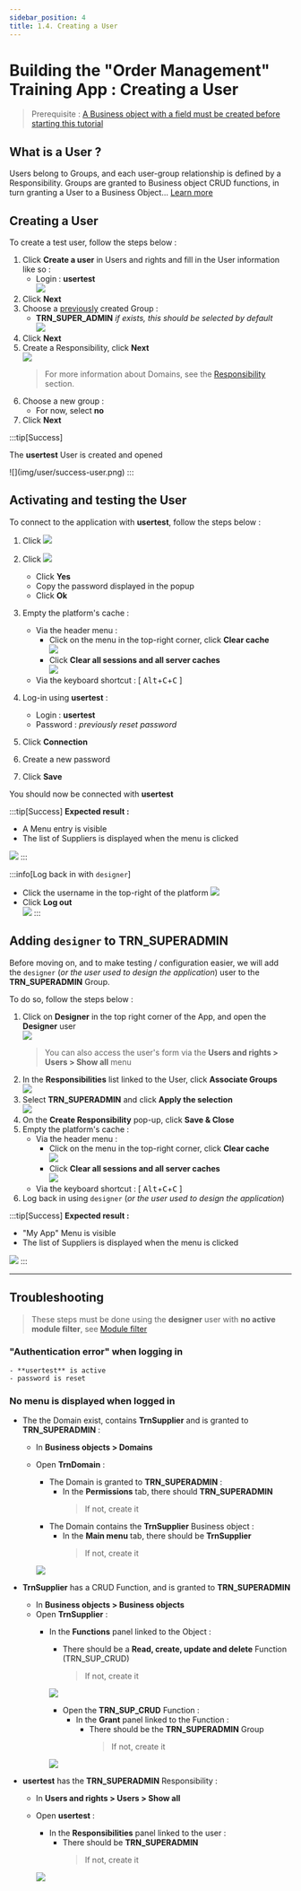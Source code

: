 ```yaml
---
sidebar_position: 4
title: 1.4. Creating a User
---
```


# Building the "Order Management" Training App : Creating a User

> Prerequisite : [A Business object with a field must be created before starting this tutorial](/tutorial/getting-started/object)

## What is a User ?

Users belong to Groups, and each user-group relationship is defined by a Responsibility. Groups are granted to Business object CRUD functions, in turn granting a User to a Business Object... [Learn more](/platform/usersrights/users)

## Creating a User

To create a test user, follow the steps below :

1. Click **Create a user** in Users and rights and fill in the User information like so :
    - Login : **usertest**  
    ![](img/user/process.png)
3. Click **Next**
4. Choose a [previously](/tutorial/getting-started/module) created Group :
    - **TRN_SUPER_ADMIN** *if exists, this should be selected by default*  
    ![](img/user/group.png)
5. Click **Next**
6. Create a Responsibility, click **Next**  
    ![](img/user/resp.png)
    > For more information about Domains, see the [Responsibility](/platform/usersrights/responsibilities) section. 
7. Choose a new group :
    - For now, select **no**
8. Click **Next**

:::tip[Success]
  <p>The <b>usertest</b> User is created and opened</p>
    ![](img/user/success-user.png)
:::


## Activating and testing the User

To connect to the application with **usertest**, follow the steps below :

1. Click ![](img/user/activate.png)
2. Click ![](img/user/reset-password.png)
    - Click **Yes**
    - Copy the password displayed in the popup
    - Click **Ok**
3. Empty the platform's cache :
    - Via the header menu :
        - Click on the menu in the top-right corner, click **Clear cache**  
        ![](img/user/shortcut.png)
        - Click **Clear all sessions and all server caches**  
        ![](img/user/clear-cache.png)
    - Via the keyboard shortcut : [ <kbd>Alt</kbd>+<kbd>C</kbd>+<kbd>C</kbd> ]
    <!-- > For more information about the cache, see the [Platform cache](/documentation/core/objects/platform-cache) section.  -->

4. Log-in using **usertest** :
    - Login : **usertest**
    - Password : *previously reset password*
5. Click **Connection**
6. Create a new password
7. Click **Save**

You should now be connected with **usertest**

:::tip[Success]
  <b>Expected result :</b>
    <ul>
        <li>A Menu entry is visible</li>
        <li>The list of Suppliers is displayed when the menu is clicked</li>
    </ul>
    ![](img/user/success-logon.png)
:::

:::info[Log back in with `designer`]
- Click the username in the top-right of the platform
![](img/user/access-menu.png)
- Click **Log out**  
![](img/user/quit.png)
:::

## Adding `designer` to TRN_SUPERADMIN

Before moving on, and to make testing / configuration easier, we will add the `designer` (*or the user used to design the application*) user to the **TRN_SUPERADMIN** Group. 

To do so, follow the steps below : 

1. Click on **Designer** in the top right corner of the App, and open the **Designer** user   
    ![](img/user/open-designer.png)
    > You can also access the user's form via the **Users and rights > Users > Show all** menu
2. In the **Responsibilities** list linked to the User, click **Associate Groups**  
    ![](img/user/designer-associate.png)
3. Select **TRN_SUPERADMIN** and click **Apply the selection**  
    ![](img/user/designer-group.png)
4. On the **Create Responsibility** pop-up, click **Save & Close**
5. Empty the platform's cache :
    - Via the header menu :
        - Click on the menu in the top-right corner, click **Clear cache**  
        ![](img/user/shortcut.png)
        - Click **Clear all sessions and all server caches**  
        ![](img/user/clear-cache.png)
    - Via the keyboard shortcut : [ <kbd>Alt</kbd>+<kbd>C</kbd>+<kbd>C</kbd> ]
6. Log back in using `designer` (*or the user used to design the application*)

:::tip[Success]
  <b>Expected result :</b>
    <ul>
        <li>"My App" Menu is visible</li>
        <li>The list of Suppliers is displayed when the menu is clicked</li>
    </ul>
    ![](img/user/designer-success.png)
:::

***


## Troubleshooting
> These steps must be done using the **designer** user with **no active module filter**, see [Module filter](/platform/project/module#module-filtering--default-module)

### "Authentication error" when logging in 
    - **usertest** is active
    - password is reset

### No menu is displayed when logged in

- The the Domain exist, contains **TrnSupplier** and is granted to **TRN_SUPERADMIN** :  
    
    - In **Business objects > Domains** 
    - Open **TrnDomain** : 
        - The Domain is granted to **TRN_SUPERADMIN** :
            - In the **Permissions** tab, there should **TRN_SUPERADMIN**
                > If not, create it
        - The Domain contains the **TrnSupplier** Business object :
            - In the **Main menu** tab, there should be **TrnSupplier** 
                > If not, create it    

        ![](img/user/trbl-domain.png)

- **TrnSupplier** has a CRUD Function, and is granted to **TRN_SUPERADMIN**
    - In **Business objects > Business objects**
    - Open **TrnSupplier** :
        - In the **Functions** panel linked to the Object :
            - There should be a **Read, create, update and delete** Function (TRN_SUP_CRUD)
                > If not, create it  

            ![](img/user/trbl-object.png) 

            - Open the **TRN_SUP_CRUD** Function :
                - In the **Grant** panel linked to the Function :
                    - There should be the **TRN_SUPERADMIN** Group
                        > If not, create it

            ![](img/user/trbl-function.png) 

- **usertest** has the **TRN_SUPERADMIN** Responsibility :
    - In **Users and rights > Users > Show all**
    - Open **usertest** :
        - In the **Responsibilities** panel linked to the user :
            - There should be **TRN_SUPERADMIN**
                > If not, create it
            
        ![](img/user/trbl-user.png) 